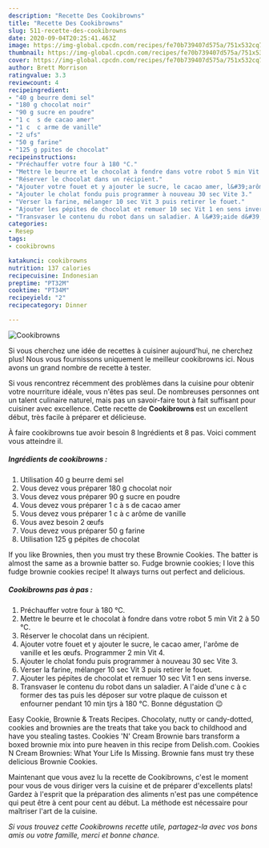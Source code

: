 ```yaml
---
description: "Recette Des Cookibrowns"
title: "Recette Des Cookibrowns"
slug: 511-recette-des-cookibrowns
date: 2020-09-04T20:25:41.463Z
image: https://img-global.cpcdn.com/recipes/fe70b739407d575a/751x532cq70/cookibrowns-photo-principale-de-la-recette.jpg
thumbnail: https://img-global.cpcdn.com/recipes/fe70b739407d575a/751x532cq70/cookibrowns-photo-principale-de-la-recette.jpg
cover: https://img-global.cpcdn.com/recipes/fe70b739407d575a/751x532cq70/cookibrowns-photo-principale-de-la-recette.jpg
author: Brett Morrison
ratingvalue: 3.3
reviewcount: 4
recipeingredient:
- "40 g beurre demi sel"
- "180 g chocolat noir"
- "90 g sucre en poudre"
- "1 c  s de cacao amer"
- "1 c  c arme de vanille"
- "2 ufs"
- "50 g farine"
- "125 g ppites de chocolat"
recipeinstructions:
- "Préchauffer votre four à 180 °C."
- "Mettre le beurre et le chocolat à fondre dans votre robot 5 min Vit 2 à 50 °C."
- "Réserver le chocolat dans un récipient."
- "Ajouter votre fouet et y ajouter le sucre, le cacao amer, l&#39;arôme de vanille et les œufs. Programmer 2 min Vit 4."
- "Ajouter le cholat fondu puis programmer à nouveau 30 sec Vite 3."
- "Verser la farine, mélanger 10 sec Vit 3 puis retirer le fouet."
- "Ajouter les pépites de chocolat et remuer 10 sec Vit 1 en sens inverse."
- "Transvaser le contenu du robot dans un saladier. A l&#39;aide d&#39;une c à c former des tas puis les déposer sur votre plaque de cuisson et enfourner pendant 10 min tjrs à 180 °C. Bonne dégustation 😉"
categories:
- Resep
tags:
- cookibrowns

katakunci: cookibrowns 
nutrition: 137 calories
recipecuisine: Indonesian
preptime: "PT32M"
cooktime: "PT34M"
recipeyield: "2"
recipecategory: Dinner

---
```



![Cookibrowns](https://img-global.cpcdn.com/recipes/fe70b739407d575a/751x532cq70/cookibrowns-photo-principale-de-la-recette.jpg)

Si vous cherchez une idée de recettes à cuisiner aujourd'hui, ne cherchez plus! Nous vous fournissons uniquement le meilleur cookibrowns ici. Nous avons un grand nombre de recette à tester.

Si vous rencontrez récemment des problèmes dans la cuisine pour obtenir votre nourriture idéale, vous n'êtes pas seul. De nombreuses personnes ont un talent culinaire naturel, mais pas un savoir-faire tout à fait suffisant pour cuisiner avec excellence. Cette recette de <strong> Cookibrowns </strong> est un excellent début, très facile à préparer et délicieuse.

<!--inarticleads1-->

À faire cookibrowns tue avoir besoin 8 Ingrédients et 8 pas. Voici comment vous atteindre il.

##### Ingrédients de cookibrowns :

1. Utilisation 40 g beurre demi sel
1. Vous devez vous préparer 180 g chocolat noir
1. Vous devez vous préparer 90 g sucre en poudre
1. Vous devez vous préparer 1 c à s de cacao amer
1. Vous devez vous préparer 1 c à c arôme de vanille
1. Vous avez besoin 2 œufs
1. Vous devez vous préparer 50 g farine
1. Utilisation 125 g pépites de chocolat


If you like Brownies, then you must try these Brownie Cookies. The batter is almost the same as a brownie batter so. Fudge brownie cookies; I love this fudge brownie cookies recipe! It always turns out perfect and delicious. 

<!--inarticleads2-->

##### Cookibrowns pas à pas :

1. Préchauffer votre four à 180 °C.
1. Mettre le beurre et le chocolat à fondre dans votre robot 5 min Vit 2 à 50 °C.
1. Réserver le chocolat dans un récipient.
1. Ajouter votre fouet et y ajouter le sucre, le cacao amer, l&#39;arôme de vanille et les œufs. Programmer 2 min Vit 4.
1. Ajouter le cholat fondu puis programmer à nouveau 30 sec Vite 3.
1. Verser la farine, mélanger 10 sec Vit 3 puis retirer le fouet.
1. Ajouter les pépites de chocolat et remuer 10 sec Vit 1 en sens inverse.
1. Transvaser le contenu du robot dans un saladier. A l&#39;aide d&#39;une c à c former des tas puis les déposer sur votre plaque de cuisson et enfourner pendant 10 min tjrs à 180 °C. Bonne dégustation 😉


Easy Cookie, Brownie &amp; Treats Recipes. Chocolaty, nutty or candy-dotted, cookies and brownies are the treats that take you back to childhood and have you stealing tastes. Cookies &#39;N&#39; Cream Brownie bars transform a boxed brownie mix into pure heaven in this recipe from Delish.com. Cookies N Cream Brownies: What Your Life Is Missing. Brownie fans must try these delicious Brownie Cookies. 

<!--inarticleads1-->

<p>
Maintenant que vous avez lu la recette de Cookibrowns, c'est le moment pour vous de vous diriger vers la cuisine et de préparer d'excellents plats! Gardez à l'esprit que la préparation des aliments n'est pas une compétence qui peut être à cent pour cent au début. La méthode est nécessaire pour maîtriser l'art de la cuisine.
</p>

<p>
<i>Si vous trouvez cette Cookibrowns recette utile, partagez-la avec vos bons amis ou votre famille, merci et bonne chance.</i>
</p>
